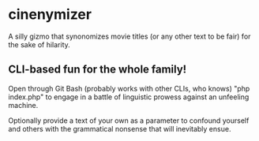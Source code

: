 # cinenymizer
A silly gizmo that synonomizes movie titles (or any other text to be fair) for the sake of hilarity.

## CLI-based fun for the whole family! ##

Open through Git Bash (probably works with other CLIs, who knows) "php index.php" to engage in a battle of linguistic prowess against an unfeeling machine.

Optionally provide a text of your own as a parameter to confound yourself and others with the grammatical nonsense that will inevitably ensue.

